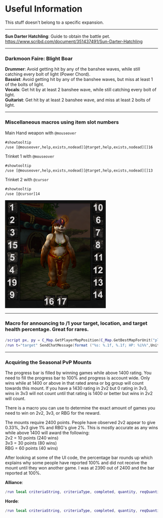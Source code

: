 # Useful Information
This stuff doesn't belong to a specific expansion.

---

**Sun Darter Hatchling**: Guide to obtain the battle pet.<br/>
<https://www.scribd.com/document/351437491/Sun-Darter-Hatchling>

---

### Darkmoon Faire:  Blight Boar
**Drummer**:  Avoid getting hit by any of the banshee waves, while still catching every bolt of light (Power Chord).  
**Bassist**:  Avoid getting hit by any of the banshee waves, but miss at least 1 of the bolts of light.  
**Vocals**:  Get hit by at least 2 banshee wave, while still catching every bolt of light.  
**Guitarist**:  Get hit by at least 2 banshee wave, and miss at least 2 bolts of light.  

---

### Miscellaneous macros using item slot numbers

Main Hand weapon with `@mouseover`
```
#showtooltip
/use [@mouseover,help,exists,nodead][@target,help,exists,nodead][]16
```

Trinket 1 with `@mouseover`
```
#showtooltip
/use [@mouseover,help,exists,nodead][@target,help,exists,nodead][]13
```

Trinket 2 with `@cursor`
```
#showtooltip
/use [@cursor]14
```
<img src="item-slots.png">

---

### Macro for announcing to /1 your target, location, and target health percentage.  Great for rares.
```Lua
/script px, py = C_Map.GetPlayerMapPosition(C_Map.GetBestMapForUnit("player"), "player"):GetXY()
/run t="target" SendChatMessage(format ("%s: %.1f, %.1f; HP: %i%%",UnitName(t),px*100,py*100,(UnitHealth(t)/UnitHealthMax(t)*100)),  "CHANNEL", nil, 1);
```

---

### Acquiring the Seasonal PvP Mounts
The progress bar is filled by winning games while above 1400 rating. You need to fill the progress bar to 100% and progress is account wide. Only wins while at 1400 or above in that rated arena or bg group will count towards this mount. If you have a 1430 rating in 2v2 but 0 rating in 3v3, wins in 3v3 will not count until that rating is 1400 or better but wins in 2v2 will count.

There is a macro you can use to determine the exact amount of games you need to win on 2v2, 3v3, or RBG for the reward.

The mounts require 2400 points. People have observed 2v2 appear to give 0.33%, 3v3 give 1% and RBG's give 2%.
This is mostly accurate as any wins while above 1400 will award the following:  
2v2 = 10 points (240 wins)  
3v3 = 30 points (80 wins)  
RBG = 60 points (40 wins)  

After looking at some of the UI code, the percentage bar rounds up which explains why some people have reported 100% and did not receive the mount until they won another game. I was at 2390 out of 2400 and the bar reported at 100%.

**Alliance**:
```lua
/run local criteriaString, criteriaType, completed, quantity, reqQuantity, charName, flags, assetID, quantityString = GetAchievementCriteriaInfo(13137, 1); print('Progress:' ,quantity,' out of ',reqQuantity)
```
**Horde**:
```lua
/run local criteriaString, criteriaType, completed, quantity, reqQuantity, charName, flags, assetID, quantityString = GetAchievementCriteriaInfo(13136, 1); print('Progress:' ,quantity,' out of ',reqQuantity)
```

